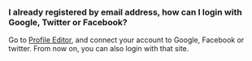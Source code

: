 
### I already registered by email address, how can I login with Google, Twitter or Facebook? ###
Go to [Profile Editor](https://atbox.io/profile/edit/accounts), and connect your account to Google, Facebook or twitter. From now on, you can also login with that site.
